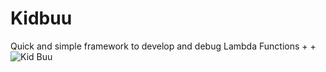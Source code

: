  # Kidbuu
 Quick and simple framework to develop and debug Lambda Functions
+
+![Kid Buu](http://vignette1.wikia.nocookie.net/dragonball/images/a/a6/MajinBuuKidDebutNV.png/revision/latest?cb=20150325220800)